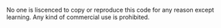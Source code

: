 No one is liscenced to copy or reproduce this code for any reason except learning. Any kind of commercial use is prohibited.
